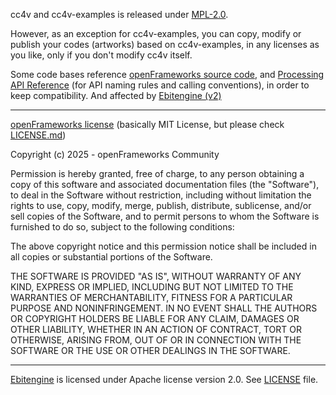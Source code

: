 cc4v and cc4v-examples is released under [MPL-2.0](LICENSE_MPL2).

However, as an exception for cc4v-examples, you can copy, modify or publish your codes (artworks) based on cc4v-examples, in any licenses as you like, only if you don't modify cc4v itself.

Some code bases reference [openFrameworks source code](https://github.com/openframeworks/openFrameworks), and [Processing API Reference](https://processing.org/reference/) (for API naming rules and calling conventions), in order to keep compatibility. And affected by [Ebitengine (v2)](https://github.com/hajimehoshi/ebiten)

-----

[openFrameworks license](https://github.com/openframeworks/openFrameworks/blob/master/LICENSE.md) (basically MIT License, but please check [LICENSE.md](https://github.com/openframeworks/openFrameworks/blob/master/LICENSE.md))

Copyright (c) 2025 - openFrameworks Community

Permission is hereby granted, free of charge, to any person obtaining a copy of this software and associated documentation files (the "Software"), to deal in the Software without restriction, including without limitation the rights to use, copy, modify, merge, publish, distribute, sublicense, and/or sell copies of the Software, and to permit persons to whom the Software is furnished to do so, subject to the following conditions:

The above copyright notice and this permission notice shall be included in all copies or substantial portions of the Software.

THE SOFTWARE IS PROVIDED "AS IS", WITHOUT WARRANTY OF ANY KIND, EXPRESS OR IMPLIED, INCLUDING BUT NOT LIMITED TO THE WARRANTIES OF MERCHANTABILITY, FITNESS FOR A PARTICULAR PURPOSE AND NONINFRINGEMENT. IN NO EVENT SHALL THE AUTHORS OR COPYRIGHT HOLDERS BE LIABLE FOR ANY CLAIM, DAMAGES OR OTHER LIABILITY, WHETHER IN AN ACTION OF CONTRACT, TORT OR OTHERWISE, ARISING FROM, OUT OF OR IN CONNECTION WITH THE SOFTWARE OR THE USE OR OTHER DEALINGS IN THE SOFTWARE.

----

[Ebitengine](https://github.com/hajimehoshi/ebiten) is licensed under Apache license version 2.0. See [LICENSE](https://github.com/hajimehoshi/ebiten/blob/main/LICENSE) file.
